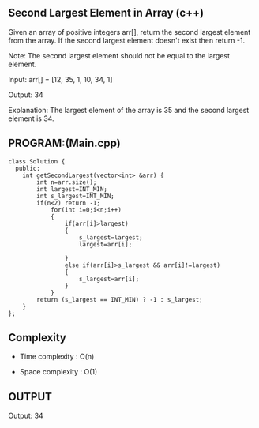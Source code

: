 ## Second Largest Element in Array (c++)
Given an array of positive integers arr[], return the second largest element from the array. If the second largest element doesn't exist then return -1.

Note: The second largest element should not be equal to the largest element.

Input: arr[] = [12, 35, 1, 10, 34, 1]

Output: 34

Explanation: The largest element of the array is 35 and the second largest element is 34.

## PROGRAM:(Main.cpp)
```
class Solution {
  public:
    int getSecondLargest(vector<int> &arr) {
        int n=arr.size();
        int largest=INT_MIN;
        int s_largest=INT_MIN;
        if(n<2) return -1;
            for(int i=0;i<n;i++)
            {
                if(arr[i]>largest)
                {
                    s_largest=largest;
                    largest=arr[i];
                    
                }
                else if(arr[i]>s_largest && arr[i]!=largest)
                {
                    s_largest=arr[i];
                }
            }
        return (s_largest == INT_MIN) ? -1 : s_largest;
    }
};
```
## Complexity
- Time complexity : O(n)

- Space complexity : O(1)

## OUTPUT
Output: 34
